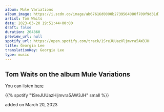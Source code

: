 ```yaml
---
album: Mule Variations
album_image: https://i.scdn.co/image/ab67616d0000b2739564080f709f9d31d7586629
artist: Tom Waits
date: 2023-03-20 19:51:44+00:00
draft: false
duration: 264360
preview_url: null
spotify_url: https://open.spotify.com/track/1SreJUUazHljmvra5AW3JH
title: Georgia Lee
translationKey: Georgia Lee
type: music
---
```


## Tom Waits on the album Mule Variations

You can listen [here](https://open.spotify.com/track/1SreJUUazHljmvra5AW3JH)

{{% spotify "1SreJUUazHljmvra5AW3JH" small %}}

added on March 20, 2023